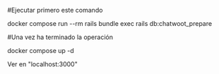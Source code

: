 #Ejecutar primero este comando

docker compose run --rm rails bundle exec rails db:chatwoot_prepare

#Una vez ha terminado la operación 

docker compose up -d

Ver en "localhost:3000"

